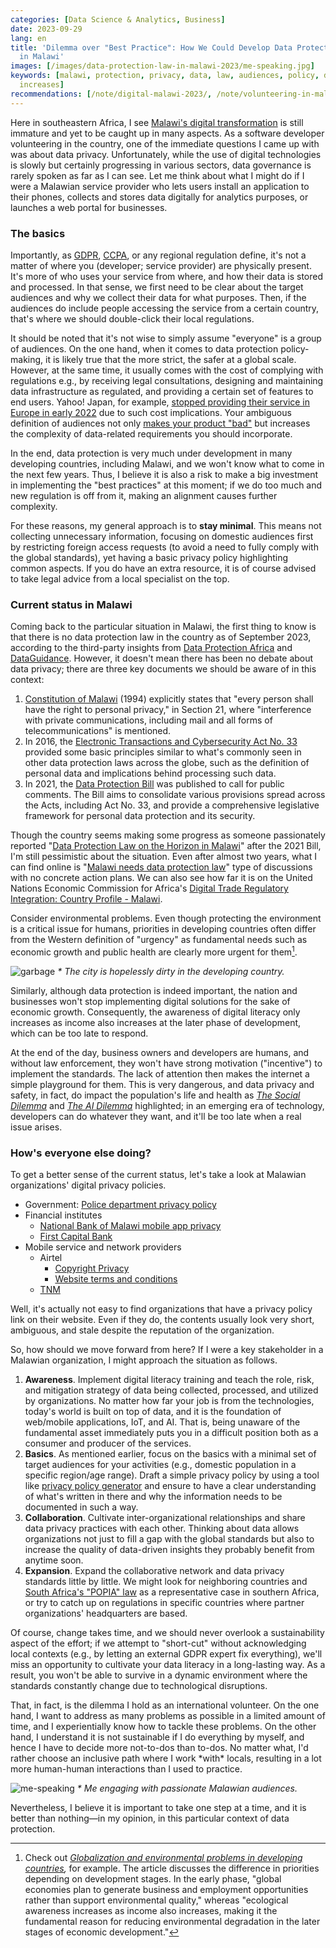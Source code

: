 ```yaml
---
categories: [Data Science & Analytics, Business]
date: 2023-09-29
lang: en
title: 'Dilemma over "Best Practice": How We Could Develop Data Protection Practices
  in Malawi'
images: [/images/data-protection-law-in-malawi-2023/me-speaking.jpg]
keywords: [malawi, protection, privacy, data, law, audiences, policy, digital, standards,
  increases]
recommendations: [/note/digital-malawi-2023/, /note/volunteering-in-malawi/, /note/computer-education-in-malawi/]
---
```


Here in southeastern Africa, I see [Malawi's digital transformation](/note/digital-malawi-2023/) is still immature and yet to be caught up in many aspects. As a software developer volunteering in the country, one of the immediate questions I came up with was about data privacy. Unfortunately, while the use of digital technologies is slowly but certainly progressing in various sectors, data governance is rarely spoken as far as I can see. Let me think about what I might do if I were a Malawian service provider who lets users install an application to their phones, collects and stores data digitally for analytics purposes, or launches a web portal for businesses.

### The basics

Importantly, as [GDPR](https://gdpr.eu/), [CCPA](https://oag.ca.gov/privacy/ccpa), or any regional regulation define, it's not a matter of where you (developer; service provider) are physically present. It's more of who uses your service from where, and how their data is stored and processed. In that sense, we first need to be clear about the target audiences and why we collect their data for what purposes. Then, if the audiences do include people accessing the service from a certain country, that's where we should double-click their local regulations.

It should be noted that it's not wise to simply assume "everyone" is a group of audiences. On the one hand, when it comes to data protection policy-making, it is likely true that the more strict, the safer at a global scale. However, at the same time, it usually comes with the cost of complying with regulations e.g., by receiving legal consultations, designing and maintaining data infrastructure as regulated, and providing a certain set of features to end users. Yahoo! Japan, for example, [stopped providing their service in Europe in early 2022](https://www.theverge.com/2022/2/1/22911965/yahoo-japan-europe-offline-regulations-compliance-gdpr) due to such cost implications. Your ambiguous definition of audiences not only [makes your product "bad"](/note/foundations-of-humane-technology/) but increases the complexity of data-related requirements you should incorporate.

In the end, data protection is very much under development in many developing countries, including Malawi, and we won't know what to come in the next few years. Thus, I believe it is also a risk to make a big investment in implementing the "best practices" at this moment; if we do too much and new regulation is off from it, making an alignment causes further complexity.

For these reasons, my general approach is to **stay minimal**. This means not collecting unnecessary information, focusing on domestic audiences first by restricting foreign access requests (to avoid a need to fully comply with the global standards), yet having a basic privacy policy highlighting common aspects. If you do have an extra resource, it is of course advised to take legal advice from a local specialist on the top.

### Current status in Malawi

Coming back to the particular situation in Malawi, the first thing to know is that there is no data protection law in the country as of September 2023, according to the third-party insights from [Data Protection Africa](https://dataprotection.africa/malawi/) and [DataGuidance](https://www.dataguidance.com/jurisdiction/malawi). However, it doesn't mean there has been no debate about data privacy; there are three key documents we should be aware of in this context:

1. [Constitution of Malawi](https://www.malawi.gov.mw/index.php/resources/documents/constitution-of-the-republic-of-malawi) (1994) explicitly states that "every person shall have the right to personal privacy," in Section 21, where "interference with private communications, including mail and all forms of telecommunications" is mentioned.
2. In 2016, the [Electronic Transactions and Cybersecurity Act No. 33](https://macra.mw/download/electronic-transaction-and-cyber-security-act-2016/) provided some basic principles similar to what's commonly seen in other data protection laws across the globe, such as the definition of personal data and implications behind processing such data.
3. In 2021, the [Data Protection Bill](https://digmap.pppc.mw/data-protection-bill-draft/) was published to call for public comments. The Bill aims to consolidate various provisions spread across the Acts, including Act No. 33, and provide a comprehensive legislative framework for personal data protection and its security.

Though the country seems making some progress as someone passionately reported "[Data Protection Law on the Horizon in Malawi](https://cipesa.org/2021/06/data-protection-law-on-the-horizon-in-malawi/)" after the 2021 Bill, I'm still pessimistic about the situation. Even after almost two years, what I can find online is "[Malawi needs data protection law](https://www.nyasatimes.com/malawi-needs-data-protection-laws-against-exploitation-suleman/)" type of discussions with no concrete action plans. We can also see how far it is on the United Nations Economic Commission for Africa's [Digital Trade Regulatory Integration: Country Profile - Malawi](https://repository.uneca.org/handle/10855/48137).

Consider environmental problems. Even though protecting the environment is a critical issue for humans, priorities in developing countries often differ from the Western definition of "urgency" as fundamental needs such as economic growth and public health are clearly more urgent for them[^1].

![garbage](/images/data-protection-law-in-malawi-2023/garbage.jpg)
_\* The city is hopelessly dirty in the developing country._

Similarly, although data protection is indeed important, the nation and businesses won't stop implementing digital solutions for the sake of economic growth. Consequently, the awareness of digital literacy only increases as income also increases at the later phase of development, which can be too late to respond.

At the end of the day, business owners and developers are humans, and without law enforcement, they won't have strong motivation ("incentive") to implement the standards. The lack of attention then makes the internet a simple playground for them. This is very dangerous, and data privacy and safety, in fact, do impact the population's life and health as *[The Social Dilemma](https://www.thesocialdilemma.com/)* and *[The AI Dilemma](https://www.youtube.com/watch?v=xoVJKj8lcNQ)* highlighted; in an emerging era of technology, developers can do whatever they want, and it'll be too late when a real issue arises.

### How's everyone else doing?

To get a better sense of the current status, let's take a look at Malawian organizations' digital privacy policies.

- Government: [Police department privacy policy](https://www.police.gov.mw/about-us/privacy-policy)
- Financial institutes
  - [National Bank of Malawi mobile app privacy](https://www.natbank.co.mw/mobile-app-privacy-policy)
  - [First Capital Bank](https://www.firstcapitalbank.co.mw/privacy/)
- Mobile service and network providers
  - Airtel
      - [Copyright Privacy](https://www.airtel.mw/copyRightPrivacy)
      - [Website terms and conditions](https://www.airtel.mw/termCondition)
  - [TNM](https://www.tnm.co.mw/personal/support/privacy-policy/)

Well, it's actually not easy to find organizations that have a privacy policy link on their website. Even if they do, the contents usually look very short, ambiguous, and stale despite the reputation of the organization.

So, how should we move forward from here? If I were a key stakeholder in a Malawian organization, I might approach the situation as follows.

1. **Awareness**. Implement digital literacy training and teach the role, risk, and mitigation strategy of data being collected, processed, and utilized by organizations. No matter how far your job is from the technologies, today's world is built on top of data, and it is the foundation of web/mobile applications, IoT, and AI. That is, being unaware of the fundamental asset immediately puts you in a difficult position both as a consumer and producer of the services.
2. **Basics**. As mentioned earlier, focus on the basics with a minimal set of target audiences for your activities (e.g., domestic population in a specific region/age range). Draft a simple privacy policy by using a tool like [privacy policy generator](https://www.termsfeed.com/privacy-policy-generator/) and ensure to have a clear understanding of what's written in there and why the information needs to be documented in such a way.
3. **Collaboration**. Cultivate inter-organizational relationships and share data privacy practices with each other. Thinking about data allows organizations not just to fill a gap with the global standards but also to increase the quality of data-driven insights they probably benefit from anytime soon.
4. **Expansion**. Expand the collaborative network and data privacy standards little by little. We might look for neighboring countries and [South Africa's "POPIA" law](https://www.dataguidance.com/jurisdiction/south-africa) as a representative case in southern Africa, or try to catch up on regulations in specific countries where partner organizations' headquarters are based.

Of course, change takes time, and we should never overlook a sustainability aspect of the effort; if we attempt to "short-cut" without acknowledging local contexts (e.g., by letting an external GDPR expert fix everything), we'll miss an opportunity to cultivate your data literacy in a long-lasting way. As a result, you won't be able to survive in a dynamic environment where the standards constantly change due to technological disruptions.

That, in fact, is the dilemma I hold as an international volunteer. On the one hand, I want to address as many problems as possible in a limited amount of time, and I experientially know how to tackle these problems. On the other hand, I understand it is not sustainable if I do everything by myself, and hence I have to decide more not-to-dos than to-dos. No matter what, I'd rather choose an inclusive path where I work \*with\* locals, resulting in a lot more human-human interactions than I used to practice.

![me-speaking](/images/data-protection-law-in-malawi-2023/me-speaking.jpg)
_\* Me engaging with passionate Malawian audiences._

Nevertheless, I believe it is important to take one step at a time, and it is better than nothing&mdash;in my opinion, in this particular context of data protection.

[^1]: Check out *[Globalization and environmental problems in developing countries](https://link.springer.com/article/10.1007/s11356-021-14105-z),* for example. The article discusses the difference in priorities depending on development stages. In the early phase, "global economies plan to generate business and employment opportunities rather than support environmental quality," whereas "ecological awareness increases as income also increases, making it the fundamental reason for reducing environmental degradation in the later stages of economic development."
